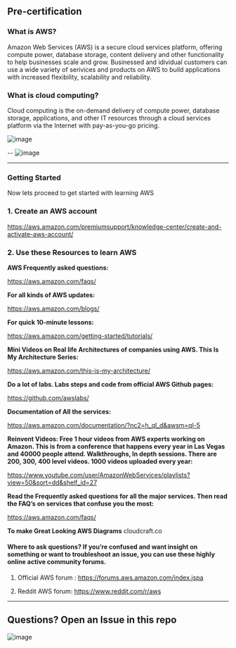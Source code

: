 ## Pre-certification

### What is AWS?

Amazon Web Services (AWS) is a secure cloud services platform, offering compute power, database storage, content delivery and other functionality to help businesses scale and grow. Businessed and idividual customers can use a wide variety of serivices and products on AWS to build applications with increased flexibility, scalability and reliability.


### What is cloud computing?
Cloud computing is the on-demand delivery of compute power, database storage, applications, and other
IT resources through a cloud services platform via the Internet with pay-as-you-go pricing.

![image](https://user-images.githubusercontent.com/22568316/43624630-b50eed76-96b6-11e8-80c4-00f6fb5eb4b6.png)

--
![image](https://user-images.githubusercontent.com/22568316/43624639-c352cb50-96b6-11e8-9dc1-5a22d894fb5c.png)


-------------------------------
### Getting Started 

Now lets proceed to get started with learning AWS 

### 1. Create an AWS account

https://aws.amazon.com/premiumsupport/knowledge-center/create-and-activate-aws-account/



### 2. Use these Resources to learn AWS
**AWS Frequently asked questions:**

https://aws.amazon.com/faqs/

**For all kinds of AWS updates:**

https://aws.amazon.com/blogs/

**For quick 10-minute lessons:**

https://aws.amazon.com/getting-started/tutorials/

**Mini Videos on Real life Architectures of companies using AWS. This Is My Architecture Series:**

https://aws.amazon.com/this-is-my-architecture/

**Do a lot of labs. Labs steps and code from official AWS Github pages:** 

https://github.com/awslabs/

**Documentation of All the services:**

https://aws.amazon.com/documentation/?nc2=h_ql_d&awsm=ql-5

**Reinvent Videos: Free 1 hour videos from AWS experts working on Amazon. This is from a conference that happens every year in Las Vegas and 40000 people attend. Walkthroughs, In depth sessions. There are 200, 300, 400 level videos. 1000 videos uploaded every year:**

https://www.youtube.com/user/AmazonWebServices/playlists?view=50&sort=dd&shelf_id=27

**Read the Frequently asked questions for all the major services. Then read the FAQ’s on services that confuse you the most:**

https://aws.amazon.com/faqs/


**To make Great Looking AWS Diagrams**
cloudcraft.co



#### Where to ask questions? If you’re confused and want insight on something or want to troubleshoot an issue, you can use these highly online active community forums.

1) Official AWS forum :
https://forums.aws.amazon.com/index.jspa


2) Reddit AWS forum:
https://www.reddit.com/r/aws



---

## Questions? Open an Issue in this repo
![image](https://user-images.githubusercontent.com/12741205/43679832-7597f8f0-97fa-11e8-885f-ef88cf0068d7.png)


